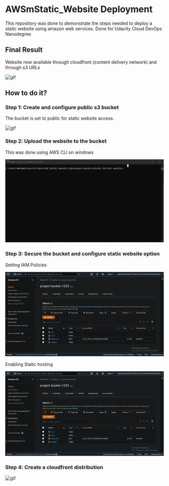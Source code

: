 # AWSmStatic_Website Deployment

This repository was done to demonstrate the steps needed to deploy a static website using amazon web services. Done for Udacity Cloud DevOps Nanodegree

## Final Result

Website now available through cloudfront (content delivery network) and through s3 URLs

![gif](/screenshots/website_final_result.gif)

## How to do it?

### Step 1: Create and configure public s3 bucket

The bucket is set to public for static website access.

![gif](/screenshots/create_public_s3_bucket.gif)

### Step 2: Upload the website to the bucket

This was done using AWS CLI on windows

![gif](/screenshots/uploading_files_to_bucket.gif)

### Step 3: Secure the bucket and configure static website option

Setting IAM Policies

![gif](/screenshots/securing_bucket_iam.gif)

Enabling Static hosting

![gif](/screenshots/configuring_static_hosting_bucket.gif)

### Step 4: Create a cloudfront distribution

![gif](/screenshots/creating_cloudfront_cdn.gif)